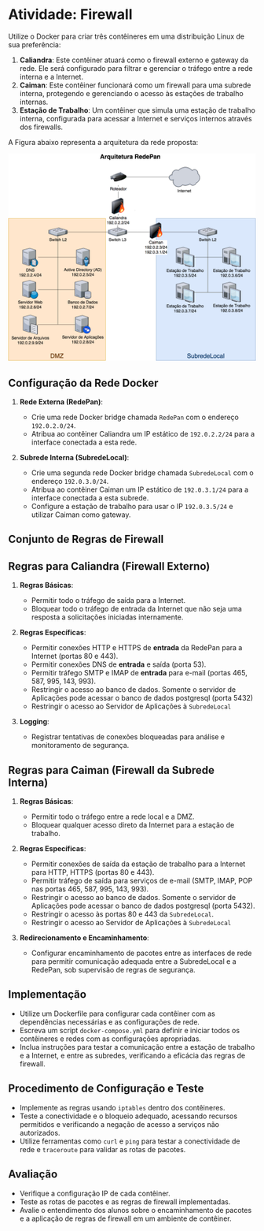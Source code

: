 # Atividade: Firewall

Utilize o Docker para criar três contêineres em uma distribuição Linux de sua preferência:
1. **Caliandra**: Este contêiner atuará como o firewall externo e gateway da rede. Ele será configurado para filtrar e gerenciar o tráfego entre a rede interna e a Internet.
2. **Caiman**: Este contêiner funcionará como um firewall para uma subrede interna, protegendo e gerenciando o acesso às estações de trabalho internas.
3. **Estação de Trabalho**: Um contêiner que simula uma estação de trabalho interna, configurada para acessar a Internet e serviços internos através dos firewalls.

A Figura abaixo  representa a arquitetura da rede proposta:

![RedePan](fw-redepan.png)

## Configuração da Rede Docker
1. **Rede Externa (RedePan)**:
   - Crie uma rede Docker bridge chamada `RedePan` com o endereço `192.0.2.0/24`.
   - Atribua ao contêiner Caliandra um IP estático de `192.0.2.2/24` para a interface conectada a esta rede.
   
2. **Subrede Interna (SubredeLocal)**:
   - Crie uma segunda rede Docker bridge chamada `SubredeLocal` com o endereço `192.0.3.0/24`.
   - Atribua ao contêiner Caiman um IP estático de `192.0.3.1/24` para a interface conectada a esta subrede.
   - Configure a estação de trabalho para usar o IP `192.0.3.5/24` e utilizar Caiman como gateway.

## Conjunto de Regras de Firewall 
## Regras para Caliandra (Firewall Externo)

1. **Regras Básicas**:
   - Permitir todo o tráfego de saída para a Internet.
   - Bloquear todo o tráfego de entrada da Internet que não seja uma resposta a solicitações iniciadas internamente.

2. **Regras Específicas**:
   - Permitir conexões HTTP e HTTPS de **entrada** da RedePan para a Internet (portas 80 e 443).
   - Permitir conexões DNS de **entrada** e saída (porta 53).
   - Permitir tráfego SMTP e IMAP de **entrada** para e-mail (portas 465, 587,  995, 143, 993).
   - Restringir o acesso ao banco de dados. Somente o servidor de Aplicações pode acessar o banco de dados postgresql (porta 5432)
   - Restringir o acesso ao Servidor de Aplicações à `SubredeLocal`

4. **Logging**:
   - Registrar tentativas de conexões bloqueadas para análise e monitoramento de segurança.

## Regras para Caiman (Firewall da Subrede Interna)

1. **Regras Básicas**:
   - Permitir todo o tráfego entre a rede local e a DMZ.
   - Bloquear qualquer acesso direto da Internet para a estação de trabalho.

2. **Regras Específicas**:
   - Permitir conexões de saída da estação de trabalho para a Internet para HTTP, HTTPS (portas 80 e 443).
   - Permitir tráfego de saída para serviços de e-mail (SMTP, IMAP, POP nas portas 465, 587, 995, 143, 993).
   - Restringir o acesso ao banco de dados. Somente o servidor de Aplicações pode acessar o banco de dados postgresql (porta 5432).
   - Restringir o acesso às portas 80 e 443 da `SubredeLocal`.
   - Restringir o acesso ao Servidor de Aplicações à `SubredeLocal`

3. **Redirecionamento e Encaminhamento**:
   - Configurar encaminhamento de pacotes entre as interfaces de rede para permitir comunicação adequada entre a SubredeLocal e a RedePan, sob supervisão de regras de segurança.

## Implementação
- Utilize um Dockerfile para configurar cada contêiner com as dependências necessárias e as configurações de rede.
- Escreva um script `docker-compose.yml` para definir e iniciar todos os contêineres e redes com as configurações apropriadas.
- Inclua instruções para testar a comunicação entre a estação de trabalho e a Internet, e entre as subredes, verificando a eficácia das regras de firewall.

## Procedimento de Configuração e Teste

- Implemente as regras usando `iptables` dentro dos contêineres.
- Teste a conectividade e o bloqueio adequado, acessando recursos permitidos e verificando a negação de acesso a serviços não autorizados.
- Utilize ferramentas como `curl` e `ping` para testar a conectividade de rede e `traceroute` para validar as rotas de pacotes.


## Avaliação
- Verifique a configuração IP de cada contêiner.
- Teste as rotas de pacotes e as regras de firewall implementadas.
- Avalie o entendimento dos alunos sobre o encaminhamento de pacotes e a aplicação de regras de firewall em um ambiente de contêiner.
